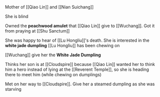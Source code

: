 Mother of [[Qiao Lin]] and [[Nian Suichang]]

She is blind

Owned the **peachwood amulet** that [[Qiao Lin]] give to [[Wuchang]]. Got it from praying at [[Shu Sanctum]]

She was happy to hear of [[Lu Hongliu]]'s death. She is interested in the **white jade dumpling** [[Lu Hongliu]] has been chewing on

[[Wuchang]] give her the **White Jade Dumpling**

Thinks her son is at [[Cloudspire]] because [[Qiao Lin]] wanted her to think him a hero instead of lying at the [[Reverent Temple]], so she is heading there to meet him (while chewing on dumplings)

Met on her way to [[Cloudspire]]. Give her a steamed dumpling as she was starving
